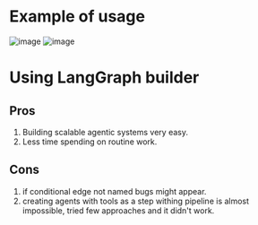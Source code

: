 # Example of usage
![image](https://github.com/user-attachments/assets/4cca3b93-937b-4966-8120-4ddd5d421095)
![image](https://github.com/user-attachments/assets/c8e84c8d-7d2c-4c09-bedb-3b6c0b3f15ad)

# Using LangGraph builder
## Pros
1. Building scalable agentic systems very easy.
2. Less time spending on routine work. 
 
## Cons
1. if conditional edge not named bugs might appear.
2. creating agents with tools as a step withing pipeline is almost impossible, tried few approaches and it didn't work.
